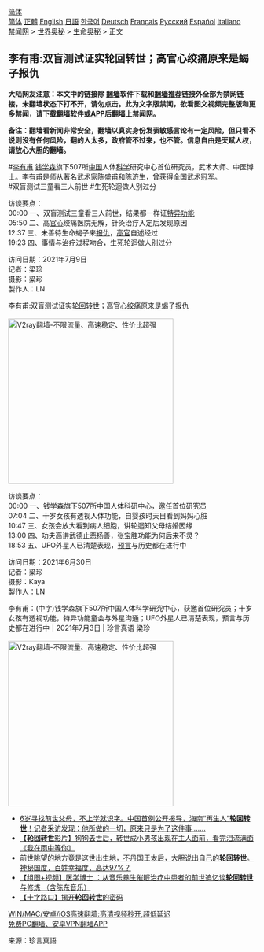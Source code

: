  <!-- 面包屑导航 --> <div class="breadcrumb"><!-- GTranslate: https://gtranslate.io/ -->  <div class="switcher notranslate">  <div class="selected">  <a href="#" onclick="return false;"> 简体</a>  </div>  <div class="option">  <a href="https://www.bannedbook.org" onclick="doGTranslate('zh-CN|zh-CN');jQuery('div.switcher div.selected a').html(jQuery(this).html());return false;" title="简体中文" class="nturl selected"> 简体</a>  <a href="https://www.bannedbook.org/zh-tw/" onclick="doGTranslate('zh-CN|zh-TW');jQuery('div.switcher div.selected a').html(jQuery(this).html());return false;" title="繁體中文" class="nturl"> 正體</a>  <a href="https://www.bannedbook.org/en/" onclick="doGTranslate('zh-CN|en');jQuery('div.switcher div.selected a').html(jQuery(this).html());return false;" title="English" class="nturl"> English</a>  <a href="https://www.bannedbook.org/ja/" onclick="doGTranslate('zh-CN|ja');jQuery('div.switcher div.selected a').html(jQuery(this).html());return false;" title="日本語" class="nturl"> 日語</a>  <a href="https://www.bannedbook.org/ko/" onclick="doGTranslate('zh-CN|ko');jQuery('div.switcher div.selected a').html(jQuery(this).html());return false;" title="한국어" class="nturl"> 한국어</a>  <a href="https://www.bannedbook.org/de/" onclick="doGTranslate('zh-CN|de');jQuery('div.switcher div.selected a').html(jQuery(this).html());return false;" title="Deutsch" class="nturl"> Deutsch</a>  <a href="https://www.bannedbook.org/fr/" onclick="doGTranslate('zh-CN|fr');jQuery('div.switcher div.selected a').html(jQuery(this).html());return false;" title="Français" class="nturl"> Français</a>  <a href="https://www.bannedbook.org/ru/" onclick="doGTranslate('zh-CN|ru');jQuery('div.switcher div.selected a').html(jQuery(this).html());return false;" title="Русский" class="nturl"> Русский</a>  <a href="https://www.bannedbook.org/es/" onclick="doGTranslate('zh-CN|es');jQuery('div.switcher div.selected a').html(jQuery(this).html());return false;" title="Español" class="nturl"> Español</a>  <a href="https://www.bannedbook.org/it/" onclick="doGTranslate('zh-CN|it');jQuery('div.switcher div.selected a').html(jQuery(this).html());return false;" title="Italiano" class="nturl"> Italiano</a>  </div>  </div>      <div class='breadcrumb-sub'><!-- Breadcrumb NavXT 6.3.0 --> <a href="https://www.bannedbook.org/" class="home">禁闻网</a> &gt; <a href="https://www.bannedbook.org/bnews/aomi/" class="category">世界奥秘</a> &gt; <a href="https://www.bannedbook.org/bnews/aomi/life/" class="category">生命奥秘</a> &gt; 正文</div></div><h2>李有甫:双盲测试证实轮回转世；高官心绞痛原来是蝎子报仇</h2> <p class="notice"><b>大陆网友注意：本文中的链接除 <a href="https://github.com/bannedbook/fanqiang" >翻墙</a>软件下载和<a href="https://github.com/killgcd/justmysocks/blob/master/README.md">翻墙推荐</a>链接外全部为禁网链接，未翻墙状态下打不开，请勿点击。此为文字版禁闻，欲看图文视频完整版和更多禁闻，请下载<a href="https://github.com/bannedbook/fanqiang">翻墙软件或APP</a>后翻墙上禁闻网。</p><p>备注：翻墙看新闻非常安全，翻墙以真实身份发表敏感言论有一定风险，但只看不说则没有任何风险，翻的人太多，政府管不过来，也不管。信息自由是天赋人权，请放心大胆的翻墙。</b></p>  <div class="entry"> <figure></figure> <p>#<a href="https://www.bannedbook.org/bnews/tag/%E6%9D%8E%E6%9C%89%E7%94%AB/" class="st_tag internal_tag" rel="tag" title="标签 李有甫 下的日志">李有甫</a> <a href="https://www.bannedbook.org/bnews/tag/%e9%92%b1%e5%ad%a6%e6%a3%ae/" class="st_tag internal_tag" rel="tag" title="标签 钱学森 下的日志">钱学森</a>旗下507所<span class='wp_keywordlink_affiliate'><a href="https://www.bannedbook.org/" title="中国" target="_blank">中国</a></span>人体<span class='wp_keywordlink'><a href="https://www.bannedbook.org/forum11/topic309.html" title="禁片：“科学”的棍子" target="_blank">科学</a></span>研究中心首位研究员，武术大师、中医博士。李有甫是师从著名武术家陈盛甫和陈济生，曾获得全国武术冠军。<br /> #双盲测试三童看三人前世  #生死轮迴做人别过分</p> <p>访谈要点：<br /> 00:00 一、双盲测试三童看三人前世，结果都一样证<span class='wp_keywordlink'><a href="https://www.qi-gong.me/gongneng/" title="特异功能" target="_blank">特异功能</a></span><br /> 05:50 二、高<a href="https://www.bannedbook.org/bnews/tag/%E5%AE%98%E5%BF%83/" class="st_tag internal_tag" rel="tag" title="标签 官心 下的日志">官心</a>绞痛医院无解，针灸治疗入定后发现原因<br /> 12:37 三、未善待生命蝎子来<a href="https://www.bannedbook.org/bnews/tag/%E6%8A%A5%E4%BB%87/" class="st_tag internal_tag" rel="tag" title="标签 报仇 下的日志">报仇</a>，<a href="https://www.bannedbook.org/bnews/tag/%E9%AB%98%E5%AE%98/" class="st_tag internal_tag" rel="tag" title="标签 高官 下的日志">高官</a>自述经过<br /> 19:23 四、事情与治疗过程吻合，生死轮迴做人别过分</p>  <p>访问日期：2021年7月9日<br /> 记者：梁珍<br /> 摄影：梁珍<br /> 製作人：LN</p> <p>李有甫:双盲测试证实<span class='wp_keywordlink'><a href="https://www.bannedbook.org/forum3/topic80.html" title="轮回转世">轮回转世</a></span>；高官<a href="https://www.bannedbook.org/bnews/tag/%e5%bf%83%e7%bb%9e%e7%97%9b/" class="st_tag internal_tag" rel="tag" title="标签 心绞痛 下的日志">心绞痛</a>原来是蝎子报仇<br /> <br/><a href="https://github.com/bannedbook/fanqiang/wiki/V2ray%E6%9C%BA%E5%9C%BA"><img src="https://raw.githubusercontent.com/bannedbook/fanqiang/master/v2ss/images/v2free.jpg" width="336" alt="V2ray翻墙-不限流量、高速稳定、性价比超强"></a><br/></p>  <p>访谈要点：<br /> 00:00 一、钱学森旗下507所中国人体科研中心，邀任首位研究员<br /> 07:04 二、十岁女孩有透视人体功能，自婴孩时天目看到妈妈心脏<br /> 10:47 三、女孩会放大看到病人细胞，讲轮迴知父母结婚因缘<br /> 13:00 四、功夫高讲武德止恶扬善，张宝胜功能为何后来不灵？<br /> 18:53 五、UFO外星人已清楚表现，<span class='wp_keywordlink'><a href="https://www.bannedbook.org/forum5/" title="预言玄学禁书下载" rel="nofollow">预言</a></span>与历史都在进行中</p> <p>访问日期：2021年6月30日<br /> 记者：梁珍<br /> 摄影：Kaya<br /> 製作人：LN </p>  <p>李有甫：(中字)钱学森旗下507所中国人体科学研究中心，获邀首位研究员；十岁女孩有透视功能，特异功能童会与外星沟通；UFO外星人已清楚表现，预言与历史都在进行中｜2021年7月3日 | 珍言真语 梁珍<br /> <br/><a href="https://github.com/bannedbook/fanqiang/wiki/V2ray%E6%9C%BA%E5%9C%BA"><img src="https://raw.githubusercontent.com/bannedbook/fanqiang/master/v2ss/images/v2free.jpg" width="336" alt="V2ray翻墙-不限流量、高速稳定、性价比超强"></a><br/></p> <ul class='op-related-articles' title='相关阅读'> <li><a href='https://www.bannedbook.org/bnews/comments/20210716/1588420.html' target='_blank'>6岁寻找前世父母，不上学就识字。中国首例公开报导，海南“再生人”<b>轮回转世</b>！记者采访发现：他所做的一切，原来只是为了这件事 ......</a></li> <li><a href='https://www.bannedbook.org/bnews/comments/20210621/1571376.html' target='_blank'>【<b>轮回转世</b>影片】狗狗去世后，转世成小男孩出现在主人面前，看完泪流满面《我在雨中等你》</a></li> <li><a href='https://www.bannedbook.org/bnews/comments/20210609/1563403.html' target='_blank'>前世眺望的地方竟是这世出生地，不丹国王太后，大胆说出自己的<b>轮回转世</b>。神秘国度，百姓幸福度，高达97%？</a></li> <li><a href='https://www.bannedbook.org/bnews/comments/20210417/1528120.html' target='_blank'>【组图+视频】医学博士 ：从音乐养生催眠治疗中患者的前世追忆谈<b>轮回转世</b>与修炼 （含陈东音乐）</a></li> <li><a href='https://www.bannedbook.org/bnews/comments/20210301/1495802.html' target='_blank'>【十字路口】揭开<b>轮回转世</b>的密码</a></li> </ul> <p class="texttj"> <a href="https://github.com/bannedbook/fanqiang/wiki/V2ray%E6%9C%BA%E5%9C%BA" target="_blank">WIN/MAC/安卓/iOS高速翻墙:高清视频秒开,超低延迟</a><br/> <a href="https://github.com/bannedbook/fanqiang/wiki/%E7%A6%81%E9%97%BB%E7%BD%91%E5%AE%89%E5%8D%93%E7%BF%BB%E5%A2%99%E6%96%B0%E9%97%BBAPP" target="_blank">免费PC翻墙、安卓VPN翻墙APP</a></p> <p>来源：珍言真語</p><a name='sharetosocial'></a>  <div style="margin-bottom:5px;padding-bottom:5px;clear:both"> <div id="archive-pix-1" class="banner-ads"> <!-- AuctionX Display platform tag START --> <div id="26318x728x90x621x_ADSLOT2" clicktrack="%%CLICK_URL_ESC%%"></div> <!-- AuctionX Display platform tag END --> </div> <div id="archive-pix-2" class="banner-ads"> <!-- AuctionX Display platform tag START --> <div id="26315x300x250x621x_ADSLOT2" clicktrack="%%CLICK_URL_ESC%%"></div> <!-- AuctionX Display platform tag END --> </div> </div>  <div id="archive-pix-1" class="banner-ads"> <!-- AuctionX Display platform tag START --> <div id="26318x728x90x621x_ADSLOT3" clicktrack="%%CLICK_URL_ESC%%"></div> <!-- AuctionX Display platform tag END --> </div> </div><!--END ENTRY--> 